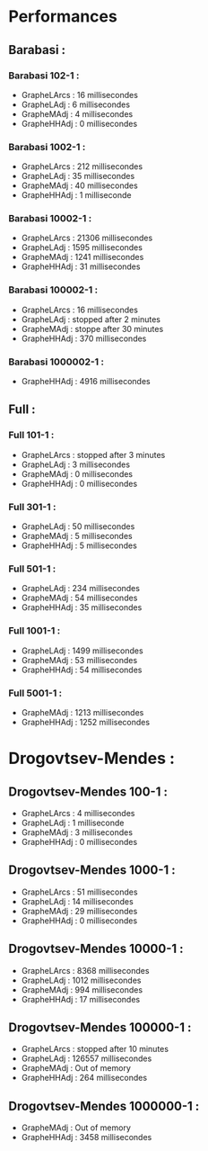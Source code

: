 # Performances 

## Barabasi :

### Barabasi 102-1 :
    
- GrapheLArcs : 16 millisecondes 
- GrapheLAdj : 6 millisecondes
- GrapheMAdj : 4 millisecondes 
- GrapheHHAdj : 0 millisecondes

### Barabasi 1002-1 :

- GrapheLArcs : 212 millisecondes
- GrapheLAdj : 35 millisecondes
- GrapheMAdj : 40 millisecondes
- GrapheHHAdj : 1 milliseconde

### Barabasi 10002-1 :

- GrapheLArcs : 21306 millisecondes
- GrapheLAdj : 1595 millisecondes
- GrapheMAdj : 1241 millisecondes
- GrapheHHAdj : 31 millisecondes

### Barabasi 100002-1 :

- GrapheLArcs : 16 millisecondes
- GrapheLAdj : stopped after 2 minutes 
- GrapheMAdj : stoppe after 30 minutes
- GrapheHHAdj : 370 millisecondes

### Barabasi 1000002-1 :

- GrapheHHAdj : 4916 millisecondes

## Full :

### Full 101-1 :

- GrapheLArcs : stopped after 3 minutes 
- GrapheLAdj : 3 millisecondes
- GrapheMAdj : 0 millisecondes
- GrapheHHAdj : 0 millisecondes

### Full 301-1 :

- GrapheLAdj : 50 millisecondes
- GrapheMAdj : 5 millisecondes
- GrapheHHAdj : 5 millisecondes

### Full 501-1 :

- GrapheLAdj : 234 millisecondes
- GrapheMAdj : 54 millisecondes
- GrapheHHAdj : 35 millisecondes

### Full 1001-1 :

- GrapheLAdj : 1499 millisecondes
- GrapheMAdj : 53 millisecondes
- GrapheHHAdj : 54 millisecondes

### Full 5001-1 :

- GrapheMAdj : 1213 millisecondes
- GrapheHHAdj : 1252 millisecondes

# Drogovtsev-Mendes :

## Drogovtsev-Mendes 100-1 :

- GrapheLArcs : 4 millisecondes
- GrapheLAdj : 1 milliseconde
- GrapheMAdj : 3 millisecondes
- GrapheHHAdj : 0 millisecondes

## Drogovtsev-Mendes 1000-1 :

- GrapheLArcs : 51 millisecondes
- GrapheLAdj : 14 millisecondes
- GrapheMAdj : 29 millisecondes
- GrapheHHAdj : 0 millisecondes

## Drogovtsev-Mendes 10000-1 :

- GrapheLArcs : 8368 millisecondes
- GrapheLAdj : 1012 millisecondes
- GrapheMAdj : 994 millisecondes
- GrapheHHAdj : 17 millisecondes

## Drogovtsev-Mendes 100000-1 :

- GrapheLArcs : stopped after 10 minutes
- GrapheLAdj : 126557 millisecondes
- GrapheMAdj : Out of memory
- GrapheHHAdj : 264 millisecondes

## Drogovtsev-Mendes 1000000-1 :

- GrapheMAdj : Out of memory
- GrapheHHAdj : 3458 millisecondes